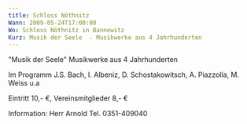 ```yaml
---
title: Schloss Nöthnitz
Wann: 2009-05-24T17:00:00
Wo: Schloss Nöthnitz in Bannewitz
Kurz: Musik der Seele  - Musikwerke aus 4 Jahrhunderten
---
```


"Musik der Seele" 
Musikwerke aus 4 Jahrhunderten

Im Programm J.S. Bach, I. Albeniz, D. Schostakowitsch, A. Piazzolla, M. Weiss u.a

Eintritt 10,- €, Vereinsmitglieder 8,- € 

Information:
Herr Arnold
Tel. 0351-409040